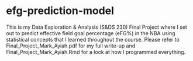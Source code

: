 # efg-prediction-model
This is my Data Exploration &amp; Analysis (S&amp;DS 230) Final Project where I set out to predict effective field goal percentage (eFG%) in the NBA using statistical concepts that I learned throughout the course. Please refer to Final_Project_Mark_Ayiah.pdf for my full write-up and Final_Project_Mark_Ayiah.Rmd for a look at how I programmed everything.
